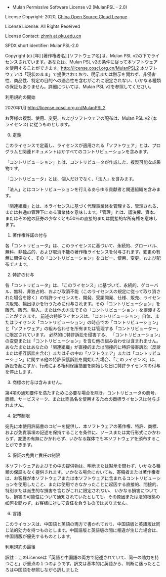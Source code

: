 * Mulan Permissive Software License v2 (MulanPSL - 2.0)

License Copyright: 2020, [China Open Source Cloud League](http://www.coscl.org.cn/).

License License: All Rights Reserved

License Contact: [zhmh at pku.edu.cn](zhmh@pku.edu.cn)

SPDX short identifier: MulanPSL-2.0

Copyright (c) [年] [著作権者名] [ソフトウェア名]は、Mulan PSL v2の下でライセンスされています。あなたは、Mulan PSL v2の条件に従って本ソフトウェアを使用することができます。http://license.coscl.org.cn/MulanPSL2 本ソフトウェアは「現状のまま」で提供されており、明示または黙示を問わず、非侵害性、商品性、特定の目的への適合性を含むがこれに限定されない、いかなる種類の保証もありません。詳細については、Mulan PSL v2を参照してください。

利用規約の開始

2020年1月 http://license.coscl.org.cn/MulanPSL2

お客様の複製、使用、変更、およびソフトウェアの配布は、Mulan PSL v2 (本ライセンス) に従うものとします。

0. 定義

このライセンスで定義し、ライセンスが適用される「ソフトウェア」とは、プログラムと関連ドキュメントほかすべてのコントリビューションを含みます。

「コントリビューション」とは、コントリビュータが作成した、複製可能な成果物です。

「コントリビュータ」とは、個人だけでなく、「法人」を含みます。

「法人」とはコントリビューションを行えるあらゆる貢献者と関連組織を含みます。

「関連組織」とは、本ライセンスに基づく代理事業体を管理する、管理される、または共通の管理下にある事業体を意味します。「管理」とは、議決権、資本、またはその他の証券の少なくとも50％の直接的または間接的な所有権を意味します。


1. 著作権許諾の付与

各「コントリビュータ」は、このライセンスに基づいて、永続的、グローバル、無料、非独占的、および取消不能の著作権ライセンスを付与されます。変更の有無に関係なく、その「コントリビューション」をコピー、使用、変更、および配布できます。

2. 特許の付与

各「コントリビュータ」は、「このライセンス」に基づいて、永続的、グローバル、無料、非独占的、および取消不能（このライセンスの規定に従って取り消された場合を除く）の特許ライセンスを、開発、受諾開発、仕様、販売、ライセンス販売、輸出ほかを行うために付与されます。その「コントリビューション」を販売、販売、輸入、または他の方法でその「コントリビューション」を譲渡することができます。 前述の特許ライセンスは、「コントリビューション」自体、またはライセンス「コントリビューション」の時点での「コントリビューション」と「ソフトウェア」の組み合わせを所有または管理する「コントリビューター」に限定されています。
必然的に特許訴訟を侵害する、 「コントリビューション」の変更または「コントリビューション」を含む他の組み合わせは含まれません。
 あなたまたはあなたの「関連組織」が直接的または間接的に特許侵害訴訟（反訴または相互訴訟を含む）またはその中の「ソフトウェア」または「コントリビューション」に関する他の特許保護訴訟を開始した場合、「このライセンス」は、訴訟を起こすか、行政による権利保護措置を開始した日に特許ライセンスの付与を停止します。

3. 商標の付与は含みません。

第4項の通知要件を満たすために必要な場合を除き、コントリビュータの商号、商標、サービスマーク、または商品名を使用するための商標ライセンスは付与されません。

4. 配布制限

宛先に本使用許諾書のコピーを提供し、本ソフトウェアの著作権、特許、商標、および免責事項の記述を保持することを条件に、ソースまたは実行形式にかかわらず、変更の有無にかかわらず、いかなる媒体でも本ソフトウェアを頒布することができます。

5. 保証の免責と責任の制限

本ソフトウェアおよびその中の提供物は、明示または黙示を問わず、いかなる種類の保証もなく提供されます。いかなる場合においても、寄稿者または著作権者は、お客様が本ソフトウェアまたは本ソフトウェアに含まれるコントリビューションを使用したこと、または使用できなかったことに起因する直接的、間接的、特別または派生的な損害を含むがこれに限定されない、 いかなる損害についても、損害の可能性について通知されていたとしても、その原因または法的根拠の如何を問わず、お客様に対して責任を負うものではありません。

6. 言語

このライセンスは、中国語と英語の両方で書かれており、中国語版と英語版は同じ法的効力を持つものとします。中国語版と英語版の間に相違が生じた場合は、中国語版が優先するものとします。

利用規約の最後



訳註：このLicenseは「英語と中国語の両方で記述されていて、同一の効力を持つこと」が重点の１つのようです。訳文は基本的に英語から、判断に迷ったところは中国語を参照しながら訳しました
